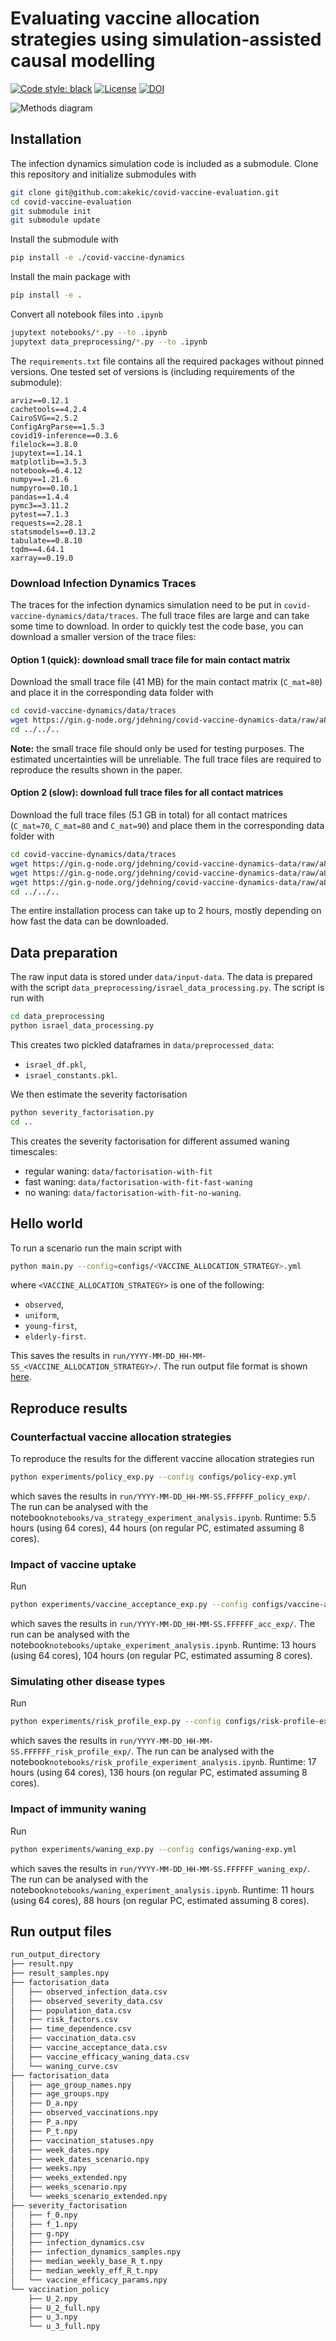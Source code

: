 # Evaluating vaccine allocation strategies using simulation-assisted causal modelling

[![Code style: black](https://img.shields.io/badge/code%20style-black-000000.svg)](https://github.com/psf/black)
[![License](https://img.shields.io/badge/License-BSD_3--Clause-blue.svg)](https://opensource.org/licenses/BSD-3-Clause)
[![DOI](https://zenodo.org/badge/536191364.svg)](https://zenodo.org/badge/latestdoi/536191364)


![Methods diagram](methods_diagram.png)

## Installation

The infection dynamics simulation code is included as a submodule. Clone this repository and initialize submodules with
```bash
git clone git@github.com:akekic/covid-vaccine-evaluation.git
cd covid-vaccine-evaluation
git submodule init
git submodule update 
```

Install the submodule with
```bash
pip install -e ./covid-vaccine-dynamics
```
Install the main package with
```bash
pip install -e .
```

Convert all notebook files into `.ipynb`

```bash
jupytext notebooks/*.py --to .ipynb
jupytext data_preprocessing/*.py --to .ipynb
```

The `requirements.txt` file contains all the required packages without pinned versions.
One tested set of versions is (including requirements of the submodule):
```
arviz==0.12.1
cachetools==4.2.4
CairoSVG==2.5.2
ConfigArgParse==1.5.3
covid19-inference==0.3.6
filelock==3.8.0
jupytext==1.14.1
matplotlib==3.5.3
notebook==6.4.12
numpy==1.21.6 
numpyro==0.10.1
pandas==1.4.4
pymc3==3.11.2
pytest==7.1.3
requests==2.28.1
statsmodels==0.13.2
tabulate==0.8.10
tqdm==4.64.1
xarray==0.19.0
```

### Download Infection Dynamics Traces

The traces for the infection dynamics simulation need to be put in `covid-vaccine-dynamics/data/traces`.
The full trace files are large and can take some time to download. 
In order to quickly test the code base, you can download a smaller version of the trace files:

#### Option 1 (quick): download small trace file for main contact matrix

Download the small trace file (41 MB) for the main contact matrix (`C_mat=80`) and place it in the corresponding data folder with
```bash
cd covid-vaccine-dynamics/data/traces
wget https://gin.g-node.org/jdehning/covid-vaccine-dynamics-data/raw/a88a6e8d25fbe895aa08ca55c3641b6f90fc656e/traces_small/run-begin=2020-12-20-end=2021-12-19-C_mat=80-V1_eff=70-V2_eff=90-V3_eff=95-influx=0.5-draws=500.zip
cd ../../..
``` 

**Note:** the small trace file should only be used for testing purposes.
The estimated uncertainties will be unreliable.
The full trace files are required to reproduce the results shown in the paper.

#### Option 2 (slow): download full trace files for all contact matrices

Download the full trace files (5.1 GB in total) for all contact matrices (`C_mat=70`, `C_mat=80` and `C_mat=90`)  and place them in the corresponding data folder with
```bash
cd covid-vaccine-dynamics/data/traces
wget https://gin.g-node.org/jdehning/covid-vaccine-dynamics-data/raw/a88a6e8d25fbe895aa08ca55c3641b6f90fc656e/traces/run-begin=2020-12-20-end=2021-12-19-C_mat=70-V1_eff=70-V2_eff=90-V3_eff=95-influx=0.5-draws=500.zip
wget https://gin.g-node.org/jdehning/covid-vaccine-dynamics-data/raw/a88a6e8d25fbe895aa08ca55c3641b6f90fc656e/traces/run-begin=2020-12-20-end=2021-12-19-C_mat=80-V1_eff=70-V2_eff=90-V3_eff=95-influx=0.5-draws=500.zip
wget https://gin.g-node.org/jdehning/covid-vaccine-dynamics-data/raw/a88a6e8d25fbe895aa08ca55c3641b6f90fc656e/traces/run-begin=2020-12-20-end=2021-12-19-C_mat=90-V1_eff=70-V2_eff=90-V3_eff=95-influx=0.5-draws=500.zip
cd ../../..
``` 

The entire installation process can take up to 2 hours, mostly depending on how fast the data can be downloaded.

## Data preparation

The raw input data is stored under `data/input-data`.
The data is prepared with the script `data_preprocessing/israel_data_processing.py`.
The script is run with
```bash
cd data_preprocessing
python israel_data_processing.py
```
This creates two pickled dataframes in `data/preprocessed_data`:
- `israel_df.pkl`,
- `israel_constants.pkl`.

We then estimate the severity factorisation
```bash
python severity_factorisation.py
cd ..
```

This creates the severity factorisation for different assumed waning timescales:
- regular waning: `data/factorisation-with-fit`
- fast waning: `data/factorisation-with-fit-fast-waning`
- no waning: `data/factorisation-with-fit-no-waning`.



## Hello world

To run a scenario run the main script with
```bash 
python main.py --config=configs/<VACCINE_ALLOCATION_STRATEGY>.yml
```
where `<VACCINE_ALLOCATION_STRATEGY>` is one of the following:
- `observed`,
- `uniform`,
- `young-first`,
- `elderly-first`.

This saves the results in `run/YYYY-MM-DD_HH-MM-SS_<VACCINE_ALLOCATION_STRATEGY>/`.
The run output file format is shown [here](#run-output-files).

## Reproduce results
### Counterfactual vaccine allocation strategies

To reproduce the results for the different vaccine allocation strategies run
```bash
python experiments/policy_exp.py --config configs/policy-exp.yml
```
which saves the results in `run/YYYY-MM-DD_HH-MM-SS.FFFFFF_policy_exp/`.
The run can be analysed with the notebook`notebooks/va_strategy_experiment_analysis.ipynb`.
Runtime: 5.5 hours (using 64 cores), 44 hours (on regular PC, estimated assuming 8 cores).

### Impact of vaccine uptake

Run
```bash
python experiments/vaccine_acceptance_exp.py --config configs/vaccine-acceptance-exp.yml
```
which saves the results in `run/YYYY-MM-DD_HH-MM-SS.FFFFFF_acc_exp/`.
The run can be analysed with the notebook`notebooks/uptake_experiment_analysis.ipynb`.
Runtime: 13 hours (using 64 cores), 104 hours (on regular PC, estimated assuming 8 cores).

### Simulating other disease types

Run
```bash
python experiments/risk_profile_exp.py --config configs/risk-profile-exp.yml
```
which saves the results in `run/YYYY-MM-DD_HH-MM-SS.FFFFFF_risk_profile_exp/`.
The run can be analysed with the notebook`notebooks/risk_profile_experiment_analysis.ipynb`.
Runtime: 17 hours (using 64 cores), 136 hours (on regular PC, estimated assuming 8 cores).

### Impact of immunity waning

Run
```bash
python experiments/waning_exp.py --config configs/waning-exp.yml
```
which saves the results in `run/YYYY-MM-DD_HH-MM-SS.FFFFFF_waning_exp/`.
The run can be analysed with the notebook`notebooks/waning_experiment_analysis.ipynb`.
Runtime: 11 hours (using 64 cores), 88 hours (on regular PC, estimated assuming 8 cores).

## Run output files

```bash
run_output_directory
├── result.npy
├── result_samples.npy
├── factorisation_data
│   ├── observed_infection_data.csv
│   ├── observed_severity_data.csv
│   ├── population_data.csv
│   ├── risk_factors.csv
│   ├── time_dependence.csv
│   ├── vaccination_data.csv
│   ├── vaccine_acceptance_data.csv
│   ├── vaccine_efficacy_waning_data.csv
│   └── waning_curve.csv
├── factorisation_data
│   ├── age_group_names.npy
│   ├── age_groups.npy
│   ├── D_a.npy
│   ├── observed_vaccinations.npy
│   ├── P_a.npy
│   ├── P_t.npy
│   ├── vaccination_statuses.npy
│   ├── week_dates.npy
│   ├── week_dates_scenario.npy
│   ├── weeks.npy
│   ├── weeks_extended.npy
│   ├── weeks_scenario.npy
│   └── weeks_scenario_extended.npy
├── severity_factorisation
│   ├── f_0.npy
│   ├── f_1.npy
│   ├── g.npy
│   ├── infection_dynamics.csv
│   ├── infection_dynamics_samples.npy
│   ├── median_weekly_base_R_t.npy
│   ├── median_weekly_eff_R_t.npy
│   └── vaccine_efficacy_params.npy
└── vaccination_policy
    ├── U_2.npy
    ├── U_2_full.npy
    ├── u_3.npy
    └── u_3_full.npy

```







